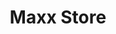 ---
title: "Maxx Store"
url: /moca/maxx-store-carretera-victor-raul-hernandez-nieves/
shop: convenience
---